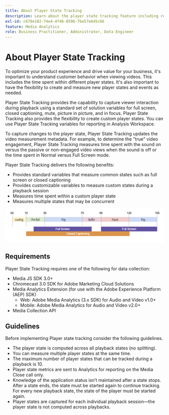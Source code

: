 ```yaml
---
title: About Player State Tracking
description: Learn about the player state tracking feature including requirements and guidelines for implementing and reporting player states.
exl-id: c678e182-74e4-4f46-8596-7be57e645c66
feature: Media Analytics
role: Business Practitioner, Administrator, Data Engineer
---
```

# About Player State Tracking

To optimize your product experience and drive value for your business, it's important to understand customer behavior when viewing videos. This includes  the time spent within different player states.  It's also important to have the flexibility to create and measure new player states and events as needed.

Player State Tracking provides the capability to capture viewer interaction during playback using a standard set of solution variables for full screen, closed captioning, mute, picture in picture, and in focus.  Player State Tracking also provides the flexibility to create custom player states. You can use Player State Tracking variables for reporting in Analysis Workspace.  

To capture changes to the player state, Player State Tracking updates the video measurement metadata. For example, to determine the "true" video engagement, Player State Tracking measures time spent with the sound on versus the passive or non-engaged video views when the sound is off or the time spent in Normal versus Full Screen mode.

Player State Tracking delivers the following benefits:

* Provides standard variables that measure common states such as full screen or closed captioning
* Provides customizable variables to measure custom states during a playback session
* Measures time spent within a custom player state
* Measures multiple states that may be concurrent

![Player state tracking](assets/player_state_tracking.png)

## Requirements

Player State Tracking requires one of the following for data collection:
* Media JS SDK 3.0+
* Chromecast 3.0 SDK for Adobe Marketing Cloud Solutions
* Media Analytics Extension (for use with the Adobe Experience Platform (AEP) SDK)
   * Web: Adobe Media Analytics (3.x SDK) for Audio and Video v1.0+
   * Mobile: Adobe Media Analytics for Audio and Video v2.0+
* Media Collection API

## Guidelines

Before implementing Player state tracking consider the following guidelines.

* The player state is computed across all playback states (no splitting).
* You can measure multiple player states at the same time.
* The maximum number of player states that can be tracked during a playback is 10.
* Player state metrics are sent to Analytics for reporting on the Media Close call only.
* Knowledge of the application status isn’t maintained after a state stops. After a state ends, the state must be started again to continue tracking. For every new playback state, the state of the player must be started again. 
* Player states are captured for each individual playback session—the player state is not computed across playbacks.
